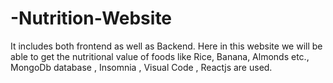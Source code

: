 # -Nutrition-Website
It includes both frontend as well as Backend.
Here in this website we will be able to get the nutritional value of foods like Rice, Banana, Almonds etc.,
MongoDb database , Insomnia , Visual Code , Reactjs are used.
